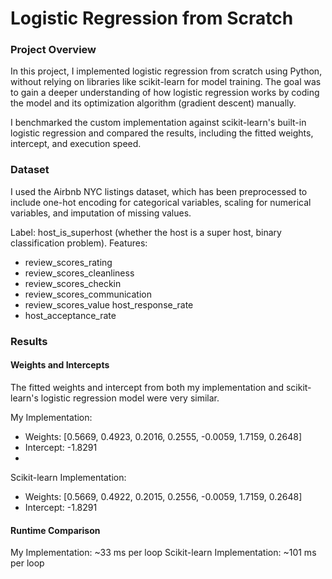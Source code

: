 # Logistic Regression from Scratch

### Project Overview

In this project, I implemented logistic regression from scratch using Python, without relying on libraries like scikit-learn for model training. The goal was to gain a deeper understanding of how logistic regression works by coding the model and its optimization algorithm (gradient descent) manually.

I benchmarked the custom implementation against scikit-learn's built-in logistic regression and compared the results, including the fitted weights, intercept, and execution speed.

### Dataset

I used the Airbnb NYC listings dataset, which has been preprocessed to include one-hot encoding for categorical variables, scaling for numerical variables, and imputation of missing values.

Label: host_is_superhost (whether the host is a super host, binary classification problem).
Features:
- review_scores_rating
- review_scores_cleanliness
- review_scores_checkin
- review_scores_communication
- review_scores_value
 host_response_rate
- host_acceptance_rate

### Results

#### Weights and Intercepts

The fitted weights and intercept from both my implementation and scikit-learn's logistic regression model were very similar.

My Implementation:
- Weights: [0.5669, 0.4923, 0.2016, 0.2555, -0.0059, 1.7159, 0.2648]
- Intercept: -1.8291
- 
Scikit-learn Implementation:
- Weights: [0.5669, 0.4922, 0.2015, 0.2556, -0.0059, 1.7159, 0.2648]
- Intercept: -1.8291

#### Runtime Comparison

My Implementation: ~33 ms per loop
Scikit-learn Implementation: ~101 ms per loop
